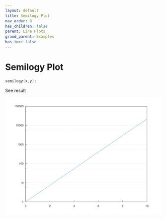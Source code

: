 ```yaml
---
layout: default
title: Semilogy Plot
nav_order: 8
has_children: false
parent: Line Plots
grand_parent: Examples
has_toc: false
---
```

# Semilogy Plot

```cpp
semilogy(x,y);
```


See result
    
[![example_semilogy_1](../line_plot/semilogy/semilogy_1.svg)](https://github.com/alandefreitas/matplotplusplus/blob/master/examples/line_plot/semilogy/semilogy_1.cpp)




